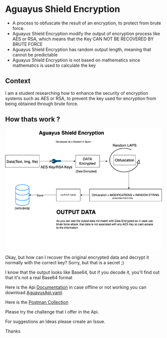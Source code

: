# Aguayus Shield Encryption
- A process to obfuscate the result of an encryption, to protect from brute force.
- Aguayus Shield Encryption modify the output of encryption process like AES or RSA, which means that the Key CAN NOT BE RECOVERED BY BRUTE FORCE
- Aguayus Shield Encryption has random output length, meaning that cannot be predictable
- Aguayus Shield Encryption is not based on mathematics since mathematics is used to calculate the key

## Context 
 I am a student researching how to enhance the security of encryption systems such as AES or RSA, to prevent the key used for encryption from being obtained through brute force.
 
 ## How thats work ?
 ![Aguayus Process](Aguayus%20Diagram.png)
 
Okay, but how can I recover the original encrypted data and decrypt it normally with the correct key? Sorry, but that is a secret ;)
 
I know that the output looks like Base64, but if you decode it, you'll find out that it's not a real Base64 format
 
 Here is the Api
 [Documentation](https://app.swaggerhub.com/apis/ADMIN_150/AguayusShieldEncryption/1.0.0) in case offline or not working you can download [AguayusApi.yaml](https://raw.githubusercontent.com/Aguayus/AguayusShieldEncryption/main/AguayusApi.yaml)
 
 Here is the [Postman Collection](https://raw.githubusercontent.com/Aguayus/AguayusShieldEncryption/main/Aguayus.postman_collection.json)
 
 
 Please try the challenge that I offer in the Api. 
 
 For suggestions an Ideas please create an Issue.
 
 Thanks
